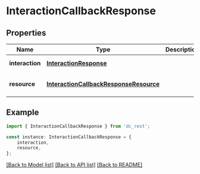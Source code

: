 # InteractionCallbackResponse


## Properties

Name | Type | Description | Notes
------------ | ------------- | ------------- | -------------
**interaction** | [**InteractionResponse**](InteractionResponse.md) |  | [default to undefined]
**resource** | [**InteractionCallbackResponseResource**](InteractionCallbackResponseResource.md) |  | [optional] [default to undefined]

## Example

```typescript
import { InteractionCallbackResponse } from 'dc_rest';

const instance: InteractionCallbackResponse = {
    interaction,
    resource,
};
```

[[Back to Model list]](../README.md#documentation-for-models) [[Back to API list]](../README.md#documentation-for-api-endpoints) [[Back to README]](../README.md)
